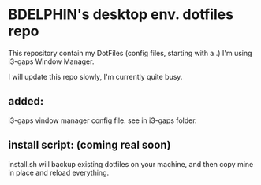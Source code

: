 # BDELPHIN's desktop env. dotfiles repo

This repository contain my DotFiles (config files, starting with a .)
I'm using i3-gaps Window Manager.

I will update this repo slowly, I'm currently quite busy.

## added:
i3-gaps vindow manager config file. see in i3-gaps folder.

## install script: (coming real soon)
install.sh will backup existing dotfiles on your machine, and then copy mine in place and reload everything.



